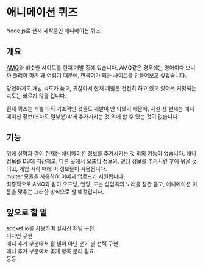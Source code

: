 # 애니메이션 퀴즈

Node.js로 현재 제작중인 애니메이션 퀴즈.

## 개요
[AMQ](https://animemusicquiz.com/)와 비슷한 사이트를 현재 개발 중에 있습니다.
AMQ같은 경우에는 영어이다 보니까 플레이 하기 꽤 어렵기 때문에, 한국어가 되는 사이트를 만들어보고 싶었습니다.

당연하게도 개발 속도가 늦고, 귀찮아서 현재 개발은 천천히 하고 있고 있어서 커밋되는 속도는 빠르지 않을 겁니다.

현재 퀴즈는 개뿔 아직 기초적인 것들도 개발이 안 되었기 때문에, 사실 상 현재는 애니메이션 정보(조차도 일부분)밖에 추가시키는 것 외에 할 수 있는 것이 없습니다.

## 기능
위에 설명과 같이 현재는 애니메이션 정보를 추가시키는 것 외의 기능이 없습니다. 애니 정보를 DB에 저장하고, 다른 곳에서 오프닝 정보와, 엔딩 정보를 추가시킨 후에 묶을 것이고, 게임 시작 때에 이 정보들이 사용됩니다.  
multer 모듈을 사용하여 이미지 업로드가 지원됩니다.  
최종적으로 AMQ와 같이 오프닝, 엔딩, 또는 삽입곡의 노래를 잠깐 듣고, 애니메이션 이름을 맞추는 그러한 방식으로 할 예정입니다.

## 앞으로 할 일
socket.io를 사용하여 실시간 채팅 구현  
디자인 구현  
애니 추가 부분에서 월 별이 아닌 분기 별 선택 구현  
애니 추가 부분에서 몇개 항목 분리 필요  
등등